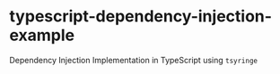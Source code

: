 # typescript-dependency-injection-example
Dependency Injection Implementation in TypeScript using `tsyringe`
